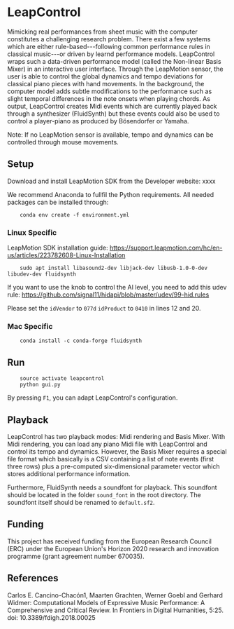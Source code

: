 # LeapControl

Mimicking real performances from sheet music with the computer constitutes a
challenging research problem. There exist a few systems which are either
rule-based---following common performance rules in classical music---or
driven by learnd performance models.
LeapControl wraps such a data-driven performance model
(called the Non-linear Basis Mixer) in an interactive user interface.
Through the LeapMotion sensor, the user is able to control
the global dynamics and tempo deviations for classical piano pieces
with hand movements.
In the background, the computer model adds subtle modifications to the
performance such as slight temporal differences in the note onsets
when playing chords.
As output, LeapControl creates Midi events which are currently played back
through a synthesizer (FluidSynth) but these events could also be used
to control a player-piano as produced by Bösendorfer or Yamaha.

Note: If no LeapMotion sensor is available, tempo and dynamics can be controlled
through mouse movements.

## Setup

Download and install LeapMotion SDK from the Developer website: xxxx

We recommend Anaconda to fullfil the Python requirements.
All needed packages can be installed through:

```
    conda env create -f environment.yml
```

### Linux Specific

LeapMotion SDK installation guide: https://support.leapmotion.com/hc/en-us/articles/223782608-Linux-Installation

```
    sudo apt install libasound2-dev libjack-dev libusb-1.0-0-dev libudev-dev fluidsynth
```

If you want to use the knob to control the AI level, you need to add this
udev rule: https://github.com/signal11/hidapi/blob/master/udev/99-hid.rules

Please set the `idVendor` to `077d` `idProduct` to `0410` in lines 12 and 20.

### Mac Specific

```
    conda install -c conda-forge fluidsynth
```

## Run

```
    source activate leapcontrol
    python gui.py
```

By pressing `F1`, you can adapt LeapControl's configuration.

## Playback

LeapControl has two playback modes: Midi rendering and Basis Mixer.
With Midi rendering, you can load any piano Midi file with LeapControl and
control its tempo and dynamics.
However, the Basis Mixer requires a special file format which basically is a CSV
containing a list of note events (first three rows) plus a pre-computed
six-dimensional parameter vector which stores additional performance
information.

Furthermore, FluidSynth needs a soundfont for playback. This soundfont should
be located in the folder `sound_font` in the root directory. The soundfont
itself should be renamed to `default.sf2`.

## Funding

This project has received funding from the European Research Council (ERC) under the European Union's Horizon 2020 research and innovation programme (grant agreement number 670035).

## References

Carlos E. Cancino-Chacón1, Maarten Grachten, Werner Goebl and Gerhard Widmer:
Computational Models of Expressive Music Performance: A Comprehensive and Critical Review. In Frontiers in Digital Humanities, 5:25. doi: 10.3389/fdigh.2018.00025
